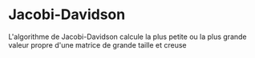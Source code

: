 # Jacobi-Davidson
L'algorithme de Jacobi-Davidson calcule la plus petite ou la plus grande valeur propre d'une matrice de grande taille et creuse
